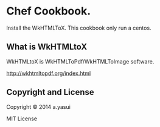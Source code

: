 # Chef Cookbook.

Install the WkHTMLToX. This cookbook only run a centos. 


## What is WkHTMLtoX

WkHTMLtoX is WkHTMLToPdf/WkHTMLToImage software.

http://wkhtmltopdf.org/index.html

##  Copyright and License

Copyright © 2014 a.yasui

MIT License

